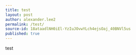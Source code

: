 ```yaml
---
title: test
layout: post
author: alexander.lee2
permalink: /test/
source-id: 18ataadlNH0iEl-YzIuJOvwYLch4ejsOaj_40BNVl5us
published: true
---
```

test

